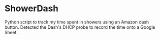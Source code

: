 # ShowerDash

Python script to track my time spent in showers using an Amazon dash button.
Detected the Dash's DHCP probe to record the time onto a Google Sheet.
